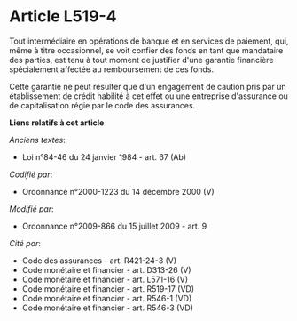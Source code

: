 # Article L519-4

Tout intermédiaire en opérations de banque et en services de paiement, qui, même à titre occasionnel, se voit confier des
fonds en tant que mandataire des parties, est tenu à tout moment de justifier d'une garantie financière spécialement affectée
au remboursement de ces fonds.

Cette garantie ne peut résulter que d'un engagement de caution pris par un établissement de crédit habilité à cet effet ou
une entreprise d'assurance ou de capitalisation régie par le code des assurances.

**Liens relatifs à cet article**

_Anciens textes_:

  - Loi n°84-46 du 24 janvier 1984 - art. 67 (Ab)

_Codifié par_:

  - Ordonnance n°2000-1223 du 14 décembre 2000 (V)

_Modifié par_:

  - Ordonnance n°2009-866 du 15 juillet 2009 - art. 9

_Cité par_:

  - Code des assurances - art. R421-24-3 (V)
  - Code monétaire et financier - art. D313-26 (V)
  - Code monétaire et financier - art. L571-16 (V)
  - Code monétaire et financier - art. R519-17 (VD)
  - Code monétaire et financier - art. R546-1 (VD)
  - Code monétaire et financier - art. R546-3 (VD)
